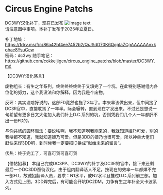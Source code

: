 # Circus Engine Patchs

DC3WY汉化补丁，现在已发布
![Image text](https://raw.githubusercontent.com/cokkeijigen/circus_engine_patchs/master/Pictures/dc3wy_cn_patch_desc.png)<br>
请注意图中事项。本补丁发布于2025年立夏日。

补丁地址：https://1drv.ms/f/c/86a42bf4ee7452b2/QrJSdO70K6QggIaZCgAAAAAAnxkohae8YsuGcw <br>
密码：dc3wy
随手笔记：https://github.com/cokkeijigen/circus_engine_patchs/blob/master/DC3WY.md

【DC3WY汉化感言】

废物组长：有生之年系列，终终终终终终于又填完了一个坑。在此特别感谢组内各位佬的努力，这个我没法和你解释，因为我是个废物。

反环：其实没啥好说的，这部FD竟然也拖了3年了。本来早该做出来，但中间接了DC3R官中，直接耽搁了一年半。际会辗转，直到现在才发出来。不过还是想说一句希望有更多日文大佬加入我们补上D.C.系列的坑，否则凭我们几个人一年都肝不出一份FD的。

与你共旅的圆环魔法：要说啥啊，我不知道啊我刚来的，我就知道姬乃可爱，别的我啥都不知道，我就知道姬乃可爱。但是3DD的姬乃也很可爱，所以神犇大佬们赶快来焊3DD吧，到时候我一定要把ID换成“献给未来的留言”。

伏热：终于完工了，可喜可贺可喜可贺


【借帖招募】
本组已完成DC3PP、DC3WY的补丁及DC3R的官中，接下来还剩最后一个DC3DD亟待汉化。由于组内翻译活人不足，按现在的效率一年都焊不完一部FD，故诚招翻译人员，要求：N1水平，或N2水平且推过D.C.系列前三部。加入方式见上图。3DD焊完后，有可能会开坑DC2DM，力争有生之年补全大卡波系列。
